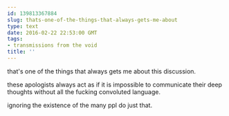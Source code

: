 ```yaml
---
id: 139813367884
slug: thats-one-of-the-things-that-always-gets-me-about
type: text
date: 2016-02-22 22:53:00 GMT
tags:
- transmissions from the void
title: ''
---
```

that's one of the things that always gets me about this discussion. 

these apologists always act as if it is impossible to communicate their deep thoughts without all the fucking convoluted language.

ignoring the existence of the many ppl do just that.